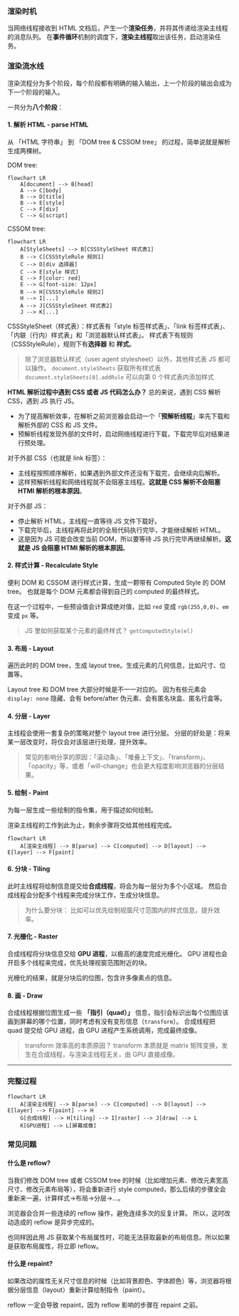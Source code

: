 ### 渲染时机

当网络线程接收到 HTML 文档后，产生一个**渲染任务**，并将其传递给渲染主线程的消息队列。
在**事件循环**机制的调度下，**渲染主线程**取出该任务，启动渲染任务。

### 渲染流水线

渲染流程分为多个阶段，每个阶段都有明确的输入输出，上一个阶段的输出会成为下一个阶段的输入。

一共分为**八个阶段**：

#### 1. 解析 HTML - parse HTML

从 「HTML 字符串」 到 「DOM tree & CSSOM tree」 的过程，简单说就是解析生成两棵树。

DOM tree:

```mermaid
flowchart LR
    A[document] --> B[head]
    A --> C[body]
    B --> D[title]
    B --> E[style]
    C --> F[div]
    C --> G[script]
```

CSSOM tree:

```mermaid
flowchart LR
    A[StyleSheets] --> B[CSSStyleSheet 样式表1]
    B --> C[CSSStyleRule 规则1]
    C --> D[div 选择器]
    C --> E[style 样式]
    E --> F[color: red]
    E --> G[font-size: 12px]
    B --> H[CSSStyleRule 规则2]
    H --> I[...]
    A --> J[CSSStyleSheet 样式表2]
    J --> K[...]
```

CSSStyleSheet（样式表）：样式表有「style 标签样式表」、「link 标签样式表」、「内联（行内）样式表」和「浏览器默认样式表」。
样式表下有规则（CSSStyleRule），规则下有**选择器** 和 **样式**。

> 除了浏览器默认样式（user agent stylesheet）以外，其他样式表 JS 都可以操作。
> `document.styleSheets` 获取所有样式表
> `document.styleSheets[0].addRule` 可以向第 0 个样式表内添加样式

**HTML 解析过程中遇到 CSS 或者 JS 代码怎么办？**
总的来说，遇到 CSS 解析 CSS，遇到 JS 执行 JS。

- 为了提高解析效率，在解析之前浏览器会启动一个「**预解析线程**」率先下载和解析外部的 CSS 和 JS 文件。
- 预解析线程发现外部的文件时，启动网络线程进行下载，下载完毕后对结果进行预处理。

对于外部 CSS（也就是 link 标签）：

- 主线程按照顺序解析，如果遇到外部文件还没有下载完，会继续向后解析。
- 这样预解析线程和网络线程就不会阻塞主线程。**这就是 CSS 解析不会阻塞 HTMl 解析的根本原因**。

对于外部 JS：

- 停止解析 HTML，主线程一直等待 JS 文件下载好。
- 下载完毕后，主线程再将此时的全局代码执行完毕，才能继续解析 HTML。
- 这是因为 JS 可能会改变当前 DOM，所以要等待 JS 执行完毕再继续解析。**这就是 JS 会阻塞 HTMl 解析的根本原因**。

#### 2. 样式计算 - Recalculate Style

便利 DOM 和 CSSOM 进行样式计算，生成一颗带有 Computed Style 的 DOM tree。
也就是每个 DOM 元素都会得到自己的 computed 的最终样式。

在这一个过程中，一些预设值会计算成绝对值，比如 `red` 变成 `rgb(255,0,0)`、`em` 变成 `px` 等。

> JS 里如何获取某个元素的最终样式？
> `getComputedStyle(el)`

#### 3. 布局 - Layout

遍历此时的 DOM tree，生成 layout tree。生成元素的几何信息，比如尺寸、位置等。

Layout tree 和 DOM tree 大部分时候是不一一对应的。
因为有些元素会 `display: none` 隐藏、会有 before/after 伪元素、会有匿名块盒、匿名行盒等。

#### 4. 分层 - Layer

主线程会使用一套复杂的策略对整个 layout tree 进行分层。
分层的好处是：将来某一层改变时，将仅会对该层进行处理，提升效率。

> 常见的影响分享的原因：「滚动条」、「堆叠上下文」、「transform」、「opacity」等，或者「will-change」也会更大程度影响浏览器的分层结果。

#### 5. 绘制 - Paint

为每一层生成一些绘制的指令集，用于描述如何绘制。

渲染主线程的工作到此为止，剩余步骤将交给其他线程完成。

```mermaid
flowchart LR
    A[渲染主线程] --> B[parse] --> C[computed] --> D[layout] --> E[layer] --> F[paint]
```

#### 6. 分块 - Tiling

此时主线程将绘制信息提交给**合成线程**，将会为每一层分为多个小区域。
然后合成线程会分配多个线程来完成分块工作，生成分块信息。

> 为什么要分块：
> 比如可以优先绘制视窗尺寸范围内的样式信息，提升效率。

#### 7. 光栅化 - Raster

合成线程将分块信息交给 **GPU 进程**，以极高的速度完成光栅化。
GPU 进程也会开启多个线程来完成，优先处理视窗范围附近的块。

光栅化的结果，就是分块后的位图，包含许多像素点的信息。

#### 8. 画 - Draw

合成线程根据位图生成一些 **「指引（quad）」** 信息，指引会标识出每个位图应该画到屏幕的哪个位置，同时考虑有没有变形信息（`transform`）。
合成线程把 quad 提交给 GPU 进程，由 GPU 进程产生系统调用，完成最终成像。

> transform 效率高的本质原因？
> transform 本质就是 matrix 矩阵变换，发生在合成线程，与渲染主线程无关，由 GPU 直接成像。

---

### 完整过程

```mermaid
flowchart LR
    A[渲染主线程] --> B[parse] --> C[computed] --> D[layout] --> E[layer] --> F[paint] --> H
    G[合成线程] --> H[tiling] --> I[raster] --> J[draw] --> L
    K[GPU进程] --> L[屏幕成像]
```

### 常见问题

#### 什么是 reflow?

当我们修改 DOM tree 或者 CSSOM tree 的时候（比如增加元素、修改元素宽高尺寸、修改元素布局等），将会重新进行 style computed，那么后续的步骤全会重新来一遍，计算样式->布局->分层->...。

浏览器会合并一些连续的 reflow 操作，避免连续多次的反复计算。
所以，这时改动造成的 reflow 是异步完成的。

也同样因此用 JS 获取某个布局属性时，可能无法获取最新的布局信息。所以如果是获取布局属性，将立即 reflow。

#### 什么是 repaint?

如果改动的属性无关尺寸信息的时候（比如背景颜色、字体颜色）等，浏览器将根据分层信息（layout）重新计算绘制指令（paint）。

reflow 一定会导致 repaint，因为 reflow 影响的步骤在 repaint 之前。
